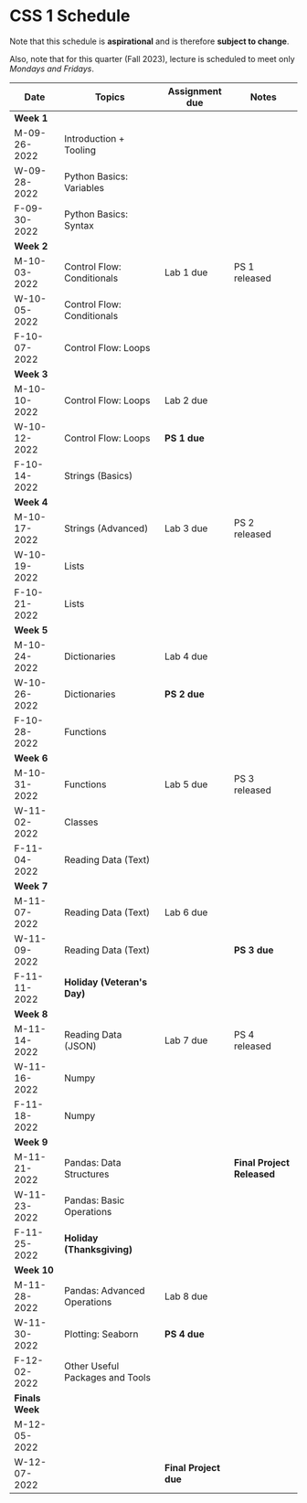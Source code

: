 # CSS 1 Schedule

Note that this schedule is **aspirational** and is therefore **subject to change**.

Also, note that for this quarter (Fall 2023), lecture is scheduled to meet only *Mondays and Fridays*.

| Date | Topics | Assignment due | Notes |
| ---- | ------ | -------------- | ----- |
| **Week 1** | | | |
| M-09-26-2022 | Introduction + Tooling | | |
| W-09-28-2022 | Python Basics: Variables | | |
| F-09-30-2022 | Python Basics: Syntax |  | |
| **Week 2** | | | |
| M-10-03-2022 | Control Flow: Conditionals | Lab 1 due| PS 1 released |
| W-10-05-2022 | Control Flow: Conditionals | | |
| F-10-07-2022 | Control Flow: Loops | | |
| **Week 3** | | | |
| M-10-10-2022 | Control Flow: Loops  | Lab 2 due  | |
| W-10-12-2022 | Control Flow: Loops | **PS 1 due** | |
| F-10-14-2022 | Strings (Basics) |  | |
| **Week 4** | | | |
| M-10-17-2022 | Strings (Advanced) | Lab 3 due | PS 2 released |
| W-10-19-2022 | Lists | | |
| F-10-21-2022 | Lists | | |
| **Week 5** | | | | |
| M-10-24-2022 | Dictionaries | Lab 4 due | | 
| W-10-26-2022 | Dictionaries | **PS 2 due** | |
| F-10-28-2022 | Functions |  | |
| **Week 6** | | | | |
| M-10-31-2022 | Functions | Lab 5 due| PS 3 released |
| W-11-02-2022 | Classes | | |
| F-11-04-2022 | Reading Data (Text) |  | |
| **Week 7** | | | | |
| M-11-07-2022 | Reading Data (Text)| Lab 6 due| |
| W-11-09-2022 | Reading Data (Text)| | **PS 3 due** | |
| F-11-11-2022 | **Holiday (Veteran's Day)**|  | |
| **Week 8** | | | |
| M-11-14-2022 | Reading Data (JSON) | Lab 7 due| PS 4 released |
| W-11-16-2022 | Numpy | | |
| F-11-18-2022 | Numpy | | |
| **Week 9** | | | | 
| M-11-21-2022 | Pandas: Data Structures |  | **Final Project Released** |
| W-11-23-2022 | Pandas: Basic Operations | | |
| F-11-25-2022 | **Holiday (Thanksgiving)** |  | |
| **Week 10** | | | |
| M-11-28-2022 | Pandas: Advanced Operations | Lab 8 due | |
| W-11-30-2022 | Plotting: Seaborn | **PS 4 due**  | | 
| F-12-02-2022 | Other Useful Packages and Tools |  | |
| **Finals Week** | | | |
| M-12-05-2022 | |  | |
| W-12-07-2022 | | **Final Project due** | |